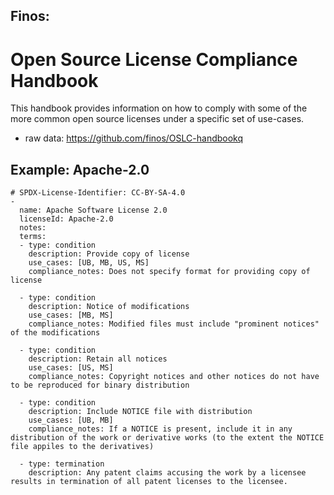 ## Finos:
# Open Source License Compliance Handbook
This handbook provides information on how to comply with some of the more common open source licenses under a specific set of use-cases.
* raw data: https://github.com/finos/OSLC-handbookq


## Example: Apache-2.0
```
# SPDX-License-Identifier: CC-BY-SA-4.0
-
  name: Apache Software License 2.0
  licenseId: Apache-2.0
  notes:
  terms:
  - type: condition
    description: Provide copy of license
    use_cases: [UB, MB, US, MS]
    compliance_notes: Does not specify format for providing copy of license

  - type: condition
    description: Notice of modifications
    use_cases: [MB, MS]
    compliance_notes: Modified files must include "prominent notices" of the modifications
    
  - type: condition
    description: Retain all notices
    use_cases: [US, MS]
    compliance_notes: Copyright notices and other notices do not have to be reproduced for binary distribution

  - type: condition
    description: Include NOTICE file with distribution
    use_cases: [UB, MB]
    compliance_notes: If a NOTICE is present, include it in any distribution of the work or derivative works (to the extent the NOTICE file appiles to the derivatives)

  - type: termination
    description: Any patent claims accusing the work by a licensee results in termination of all patent licenses to the licensee.
```